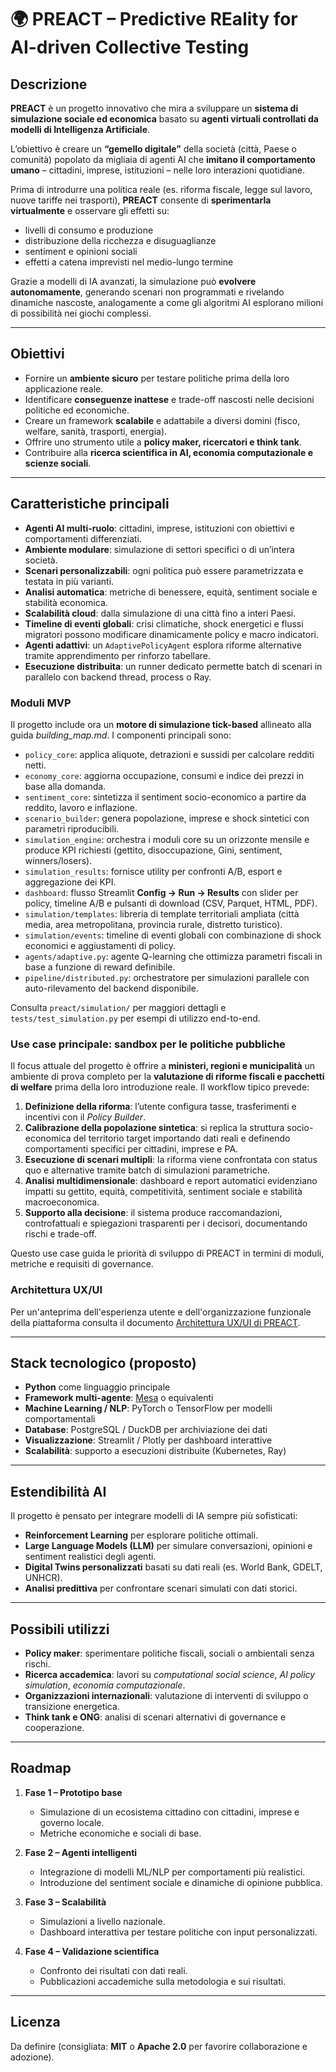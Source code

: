 # 🌍 PREACT – Predictive REality for AI-driven Collective Testing

## Descrizione
**PREACT** è un progetto innovativo che mira a sviluppare un **sistema di simulazione sociale ed economica** basato su **agenti virtuali controllati da modelli di Intelligenza Artificiale**.  

L’obiettivo è creare un **“gemello digitale”** della società (città, Paese o comunità) popolato da migliaia di agenti AI che **imitano il comportamento umano** – cittadini, imprese, istituzioni – nelle loro interazioni quotidiane.  

Prima di introdurre una politica reale (es. riforma fiscale, legge sul lavoro, nuove tariffe nei trasporti), **PREACT** consente di **sperimentarla virtualmente** e osservare gli effetti su:  
- livelli di consumo e produzione  
- distribuzione della ricchezza e disuguaglianze  
- sentiment e opinioni sociali  
- effetti a catena imprevisti nel medio-lungo termine  

Grazie a modelli di IA avanzati, la simulazione può **evolvere autonomamente**, generando scenari non programmati e rivelando dinamiche nascoste, analogamente a come gli algoritmi AI esplorano milioni di possibilità nei giochi complessi.

---

## Obiettivi
- Fornire un **ambiente sicuro** per testare politiche prima della loro applicazione reale.  
- Identificare **conseguenze inattese** e trade-off nascosti nelle decisioni politiche ed economiche.  
- Creare un framework **scalabile** e adattabile a diversi domini (fisco, welfare, sanità, trasporti, energia).  
- Offrire uno strumento utile a **policy maker, ricercatori e think tank**.  
- Contribuire alla **ricerca scientifica in AI, economia computazionale e scienze sociali**.  

---

## Caratteristiche principali
- **Agenti AI multi-ruolo**: cittadini, imprese, istituzioni con obiettivi e comportamenti differenziati.
- **Ambiente modulare**: simulazione di settori specifici o di un’intera società.
- **Scenari personalizzabili**: ogni politica può essere parametrizzata e testata in più varianti.
- **Analisi automatica**: metriche di benessere, equità, sentiment sociale e stabilità economica.
- **Scalabilità cloud**: dalla simulazione di una città fino a interi Paesi.
- **Timeline di eventi globali**: crisi climatiche, shock energetici e flussi migratori possono modificare dinamicamente policy e macro indicatori.
- **Agenti adattivi**: un `AdaptivePolicyAgent` esplora riforme alternative tramite apprendimento per rinforzo tabellare.
- **Esecuzione distribuita**: un runner dedicato permette batch di scenari in parallelo con backend thread, process o Ray.

### Moduli MVP
Il progetto include ora un **motore di simulazione tick-based** allineato alla guida
_building_map.md_. I componenti principali sono:

- `policy_core`: applica aliquote, detrazioni e sussidi per calcolare redditi netti.
- `economy_core`: aggiorna occupazione, consumi e indice dei prezzi in base alla domanda.
- `sentiment_core`: sintetizza il sentiment socio-economico a partire da reddito, lavoro e inflazione.
- `scenario_builder`: genera popolazione, imprese e shock sintetici con parametri riproducibili.
- `simulation_engine`: orchestra i moduli core su un orizzonte mensile e produce KPI richiesti
  (gettito, disoccupazione, Gini, sentiment, winners/losers).
- `simulation_results`: fornisce utility per confronti A/B, esport e aggregazione dei KPI.
- `dashboard`: flusso Streamlit **Config → Run → Results** con slider per policy, timeline A/B e pulsanti di download (CSV, Parquet, HTML, PDF).
- `simulation/templates`: libreria di template territoriali ampliata (città media, area metropolitana, provincia rurale, distretto turistico).
- `simulation/events`: timeline di eventi globali con combinazione di shock economici e aggiustamenti di policy.
- `agents/adaptive.py`: agente Q-learning che ottimizza parametri fiscali in base a funzione di reward definibile.
- `pipeline/distributed.py`: orchestratore per simulazioni parallele con auto-rilevamento del backend disponibile.

Consulta `preact/simulation/` per maggiori dettagli e `tests/test_simulation.py` per esempi
di utilizzo end-to-end.

### Use case principale: sandbox per le politiche pubbliche
Il focus attuale del progetto è offrire a **ministeri, regioni e municipalità** un ambiente di prova completo per
la **valutazione di riforme fiscali e pacchetti di welfare** prima della loro introduzione reale. Il workflow
tipico prevede:

1. **Definizione della riforma**: l’utente configura tasse, trasferimenti e incentivi con il *Policy Builder*.
2. **Calibrazione della popolazione sintetica**: si replica la struttura socio-economica del territorio target
   importando dati reali e definendo comportamenti specifici per cittadini, imprese e PA.
3. **Esecuzione di scenari multipli**: la riforma viene confrontata con status quo e alternative tramite batch di
   simulazioni parametriche.
4. **Analisi multidimensionale**: dashboard e report automatici evidenziano impatti su gettito, equità,
   competitività, sentiment sociale e stabilità macroeconomica.
5. **Supporto alla decisione**: il sistema produce raccomandazioni, controfattuali e spiegazioni trasparenti per
   i decisori, documentando rischi e trade-off.

Questo use case guida le priorità di sviluppo di PREACT in termini di moduli, metriche e requisiti di governance.

### Architettura UX/UI
Per un'anteprima dell'esperienza utente e dell'organizzazione funzionale della piattaforma consulta il documento [Architettura UX/UI di PREACT](docs/ux_architecture.md).

---

## Stack tecnologico (proposto)
- **Python** come linguaggio principale  
- **Framework multi-agente**: [Mesa](https://mesa.readthedocs.io/) o equivalenti  
- **Machine Learning / NLP**: PyTorch o TensorFlow per modelli comportamentali  
- **Database**: PostgreSQL / DuckDB per archiviazione dei dati  
- **Visualizzazione**: Streamlit / Plotly per dashboard interattive  
- **Scalabilità**: supporto a esecuzioni distribuite (Kubernetes, Ray)  

---

## Estendibilità AI
Il progetto è pensato per integrare modelli di IA sempre più sofisticati:  
- **Reinforcement Learning** per esplorare politiche ottimali.  
- **Large Language Models (LLM)** per simulare conversazioni, opinioni e sentiment realistici degli agenti.  
- **Digital Twins personalizzati** basati su dati reali (es. World Bank, GDELT, UNHCR).  
- **Analisi predittiva** per confrontare scenari simulati con dati storici.  

---

## Possibili utilizzi
- **Policy maker**: sperimentare politiche fiscali, sociali o ambientali senza rischi.  
- **Ricerca accademica**: lavori su *computational social science*, *AI policy simulation*, *economia computazionale*.  
- **Organizzazioni internazionali**: valutazione di interventi di sviluppo o transizione energetica.  
- **Think tank e ONG**: analisi di scenari alternativi di governance e cooperazione.  

---

## Roadmap
1. **Fase 1 – Prototipo base**  
   - Simulazione di un ecosistema cittadino con cittadini, imprese e governo locale.  
   - Metriche economiche e sociali di base.  

2. **Fase 2 – Agenti intelligenti**  
   - Integrazione di modelli ML/NLP per comportamenti più realistici.  
   - Introduzione del sentiment sociale e dinamiche di opinione pubblica.  

3. **Fase 3 – Scalabilità**  
   - Simulazioni a livello nazionale.  
   - Dashboard interattiva per testare politiche con input personalizzati.  

4. **Fase 4 – Validazione scientifica**  
   - Confronto dei risultati con dati reali.  
   - Pubblicazioni accademiche sulla metodologia e sui risultati.  

---

## Licenza
Da definire (consigliata: **MIT** o **Apache 2.0** per favorire collaborazione e adozione).  
